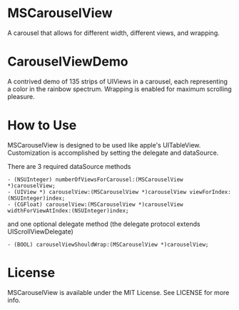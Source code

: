 MSCarouselView
==============

A carousel that allows for different width, different views, and wrapping.

# CarouselViewDemo

A contrived demo of 135 strips of UIViews in a carousel, each representing a color in the rainbow spectrum.
Wrapping is enabled for maximum scrolling pleasure.

# How to Use

MSCarouselView is designed to be used like apple's UITableView.
Customization is accomplished by setting the delegate and dataSource.

There are 3 required dataSource methods

    - (NSUInteger) numberOfViewsForCarousel:(MSCarouselView *)carouselView;
    - (UIView *) carouselView:(MSCarouselView *)carouselView viewForIndex:(NSUInteger)index;
    - (CGFloat) carouselView:(MSCarouselView *)carouselView widthForViewAtIndex:(NSUInteger)index;
    
and one optional delegate method (the delegate protocol extends UIScrollViewDelegate)

    - (BOOL) carouselViewShouldWrap:(MSCarouselView *)carouselView;
    
# License

MSCarouselView is available under the MIT License. See LICENSE for more info.